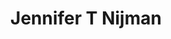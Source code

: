 ---
layout: layouts/profile.liquid
title: Jennifer T Nijman
id: jennifer_t_nijman
prefix: 
first: Jennifer
middle: T
last: Nijman
suffix: 
currentTitle: Founding Partner
currentOrg: Nijman Franzetti LLP
bio: Jennifer Nijman is a founding partner of the environmental firm Nijman·Franzetti LLP with wide ranging experience in litigation defense and enforcement issues as well as issues involving waste and contaminated property. She was formerly a partner and chair of the environmental practice group at the Chicago office of Winston &amp; Strawn.<br />Ms. Nijman represents clients in environmental litigation and enforcement defense, including toxic tort claims, private party disputes, and actions brought under the Clean Air Act, the Resource Conservation and Recovery Act, and all phases of CERCLA and the Superfund process. She has experience with permit and siting proceedings as well as petitions for adjusted standards and variances before the Pollution Control Board. Ms. Nijman has successfully represented clients in regulatory disputes and negotiations with both state and federal agencies, and has implemented supplemental environmental projects/pollution prevention plans to reduce or eliminate fines and penalties. She counsels clients in compliance issues and in the development of environmental management systems.<br />A significant portion of Ms. Nijman’s practice includes representing clients in the environmental aspects of corporate and real estate transactions. She works with closely with consultants and clients to develop strategies for the acquisition and sale of contaminated property. She evaluates due diligence, prepares and negotiates environmental provisions of purchase and sale agreements, and works with environmental insurance products where appropriate. Her clients have included lenders, private equity companies, developers and corporations.<br />Ms. Nijman has arbitrated and mediated cases through the American Arbitration Association and the Center for Conflict Resolution. She is a 2020 recipient of the Justice John Paul Stevens Award and an elected Fellow of the American College of Environmental Lawyers (ACOEL). She was President of the Chicago Bar Association in 2002–2003 and previously on the CBA’s Board. Ms. Nijman currently serves on the Board of the Illinois Supreme Court Commission for Access to Justice and chairs the Board’s committee on strategic planning. She is a past president and Board member of the Lawyers Trust Fund of Illinois and past president and Board member of the Center for Conflict Resolution. She also served for many years on the Board of the Public Interest Law Initiative.<br />Ms. Nijman received her J.D. from the University of Chicago Law School in 1987, and her B.A. from the University of Illinois in Champaign in 1984. She is a member of the Federal Trial Bar for the Northern District of Illinois and is admitted to the Illinois and Wisconsin Bar, as well as the U.S. Supreme Court.
linkedin: 
tiktok: 
twitter: 
aboutme: 
insta: 
orgURL: Nijmanfranzetti.com
snapchat: 
personalURL: 
smallHeadshotURL: assets/images/headshots/NZ2_0231%20JN%20Headshot%20%2800087085xA9B67%29_converted_scaled.avif
originalHeadshotURL: assets/images/headshots/NZ2_0231%20JN%20Headshot%20%2800087085xA9B67%29_converted_scaled.avif
tags-experience: 
 - Legal
 - Legal
tags-current-industries: 
 - Energy/Utilities
 - Gasoline Stations
 - Law
 - Miscellaneous Manufacturing
 - Natural Resources and Mining
 - Private Equity
 - Real Estate
 - Service-Providing Industries
 - Waste Management and Remediation Services
tags-current-position: 
 - CLO / Chief Legal Officer
tags-past-industries: 
 - Energy/Utilities
 - Food Manufacturing
 - Gasoline Stations
 - Law
 - Natural Resources and Mining
 - Private Equity
 - Professional and Business Services
 - Professional, Scientific, and Technical Services
 - Real Estate
 - Service-Providing Industries
 - Waste Management and Remediation Services
tags-past-position: 
 - CLO / Chief Legal Officer
tags-current-board-service: 
    - Nonprofit
tags-past-board-service: 
    - Nonprofit
boards-current-corporate-private: 
boards-current-corporate-public: 
boards-current-nonprofit: 
 - Illinois Supreme Court Commission on Equal Justice, Commissioner, Chair of Strategic Planning, Chair of Remote Access committee
 - American College of Environmental Lawyers, Member, Board of Regents
boards-current-privateequity: 
boards-current-spac: 
boards-current-vc: 
boards-past-corporate-private: 
boards-past-corporate-public: 
boards-past-nonprofit: 
 - Chicago Bar Association, Past President, Board Member
 - Center for Conflict Resolution, Past President, Board Member
 - Illinois Justice Entrepreneur Project, Board Member
 - Lawyer’s Trust Fund of Illinois, Past President, Board Member
boards-past-privateequity: 
boards-past-spac: 
boards-past-vc: 
---
